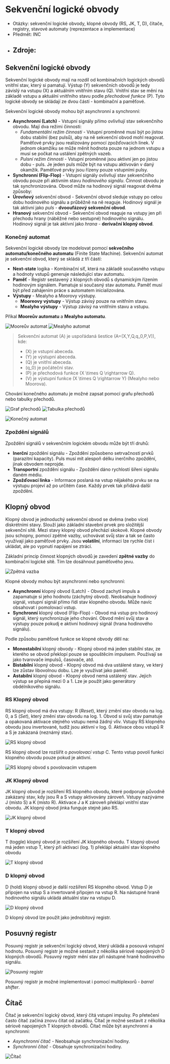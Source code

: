 # Sekvenční logické obvody
- Otázky: sekvenční logické obvody, klopné obvody (RS, JK, T, D), čítače, registry, stavové automaty (reprezentace a implementace)
- Předmět: INC
- Zdroje:
    -

## Sekvenční logické obvody
Sekvenční logické obvody mají na rozdíl od kombinačních logických obvodů vnitřní stav, který si pamatují. Výstup \(Y\) sekvenčních obvodů je tedy závislý na vstupu \(X\) a aktuálním vnitřním stavu \(Q\). Vnitřní stav se mění na základě vstupu a aktuální vnitřního stavu podle _přechodové funkce_ \(P\). Tyto logické obvody se skládají ze dvou částí - kombinační a paměťové.

Sekvenční logické obvody mohou být asynchronní a synchronní:
- __Asynchronní (Latch)__ - Vstupní signály přímo ovlivňují stav sekvenčního obvodu. Mají dva režimi činnosti:
    - _Fundamentální režim činnosti_ - Vstupní proměnné musí být po jistou dobu stabilní (bez pulsů), aby na ně sekvenční obvod mohl reagovat. Paměťové prvky jsou realizovány pomocí zpožďovacích linek. V jednom okamžiku se může měnit hodnota pouze na jednom vstupu a musí se počkat na ustálení zpětných vazeb.
    - _Pulsní režim činnosti_ - Vstupní proměnné jsou aktivní jen po jistou dobu - puls. Je jeden puls může být na vstupu aktivován v daný okamžik. Paměťové prvky jsou řízeny pouze vstupními pulsy.
- __Synchronní (Flip-Flop)__ - Vstupní signály ovlivňují stav sekvenčního obvodu pouze při aktivním stavu _hodinového signálu_. Činnost obvodu je tak synchronizována. Obvod může na hodinový signál reagovat dvěma způsoby:
- __Úrovňový__ sekvenční obvod - Sekvenční obvod sleduje vstupy po celou dobu hodinového signálu a průběžně na ně reaguje. Hodinový signál je tak aktivní jako _puls_ - __dvooufázový sekvenční obvod__.
- __Hranový__ sekvenční obvod - Sekvenční obvod reaguje na vstupy jen při přechodu hrany (náběžné nebo sestupné) hodinového signálu. Hodinový signál je tak aktivní jako _hrana_ - __derivační klopný obvod__.

### Konečný automat
Sekvenční logické obvody lze modelovat pomocí __sekvečního automatu/konečného automatu__ (Finite State Machine). Sekvenční automat je sekvenční obvod, který se skládá z tří částí:
- __Next-state__ logika - Kombinační síť, která na základě současného vstupu a hodnoty vstupů generuje následující stav automatu.
- __Paměť__ - Registr sestavený z klopných obvodů s dynamickým řízením hodinovým signálem. Pamatuje si současný stav automatu. Paměť musí být před zahájením práce s automatem inicializována.
- __Výstupy__ - Mealyho a Moorovy výstupy.
    - __Mooreovy výstupy__ - Výstup závisý pouze na vnitřním stavu.
    - __Mealyho výstupy__ - Výstup závisý na vnitřním stavu a vstupu.

Příkal __Mooreův automatu__ a __Mealyho automatu__.

![Mooreův automat](/Images/03/mooreuv_automat.png)
![Mealyho automat](/Images/03/mealyho_automat.png)

> Sekvenční automat \(A\) je uspořádaná šestice \(A=(X,Y,Q,q_0,P,V)\), kde:
> - \(X\) je vstupní abeceda.
> - \(Y\) je výstupní abeceda.
> - \(Q\) je vnitřní abeceda.
> - \(q_0\) je počáteční stav.
> - \(P\) je přechodová funkce \(X \times Q \rightarrow Q\).
> - \(V\) je výstupní funkce \(X \times Q \rightarrow Y\) (Mealyho nebo Moorova).

Chování konečného automatu je možné zapsat pomocí grafu přechodů nebo tabulky přechodů.

![Graf přechodů](/Images/03/stavovy_automat_graf.png)
![Tabulka přechodů](/Images/03/stavovy_automat_tabulka.png)

![Konečný automat](/Images/03/konecny_automat.png)

### Zpoždění signálů
Zpoždění signálů v sekvenčním logickém obvodu může být tří druhů:
- __Inerční__ zpoždění signálu - Zpoždění způsobeno setrvačností prvků (parazitní kapacity). Puls musí mít alespoň délku inerčního zpoždění, jinak obvodem neprojde.
- __Transportní__ zpoždění signálu - Zpoždění dáno rychlostí šíření signálu daném médiu.
- __Zpožďovací linka__ - Informace poslaná na vstup nějakého prvku se na výstupu projeví až po určitém čase. Každý prvek tak přidává další zpoždění.

## Klopný obvod
Klopný obvod je jednoduchý sekvenční obvod se dvěma (nebo více) diskrétními stavy. Slouží jako základní stavební prvek pro složitější sekvenční sítě. Mezi stavy klopný obvod přechází skokově. Klopné obvody jsou schopny, pomocí zpětné vazby, uchovávat svůj stav a tak se často využívají jako paměťové prvky. Jsou __volatilní__, informaci lze rychle číst i ukládat, ale po vypnutí napájení se ztrácí.

Základní princip činnost klopných obvodů je zavedení __zpětné vazby__ do kombinační logické sítě. Tím lze dosáhnout paměťového jevu.

![Zpětná vazba](/Images/03/zpetna_vazba.png)

Klopné obvody mohou být asynchronní nebo synchronní:
- __Asynchronní__ klopný obvod (Latch) - Obvod zachytí impuls a zapamatuje si jeho hodnotu (záchytný obvod). Neobsahuje hodinový signál, vstupní signál přímo řídí stav klopného obvodu. Může navíc obsahovat i pomolovací vstup.
- __Synchronní__ klopný obvod (Flip-Flop) - Obvod má vstup pro hodinový signál, který synchronizuje jeho chování. Obvod mění svůj stav a výstupy pouze pokudj e aktivní hodinový signál (hrana hodinového signálu).

Podle způsobu paměťové funkce se klopné obvody dělí na:
- __Monostabilní__ klopný obvody - Klopný obvod má jeden stabilní stav, ze kterého se obvod překlopí pouze se spouštěcím impulsem. Používají se jako tvarovače impulsů, časovače, atd.
- __Bistabilní__ klopný obvod - Klopný obvod má dva ustálené stavy, ve který lze zůstav libovolnou dobu. Lze je využívat jako paměť.
- __Astabilní__ klopný obvod - Klopný obvod nemá ustálený stav. Jejich výstup se přepíná mezi 0 a 1. Lze je použít jako generátory obdélníkového signálu.

### RS Klopný obvod
RS klopný obvod má dva vstupy: R (_Reset_), který změní stav obvodu na log. 0, a S (_Set_), který změní stav obvodu na log. 1. Obvod si svůj stav pamatuje a opakovaná aktivace stejného vstupu nemá žádný vliv. Vstupy RS klopného obvodu jsou invertované, tudíž jsou aktivní v log. 0. Aktivace obou vstupů R a S je zakázaná (neznámý stav).

![RS klopný obvod](/Images/03/rs_klopny_obvod.png)

RS klopný obvod lze rozšířit o _povolovací vstup_ C. Tento vstup povolí funkci klopného obvodu pouze pokud je aktivní.

![RS klopný obvod s povolovacím vstupem](/Images/03/rs_klopny_obvod_povolovaci.png)

### JK Klopný obvod
JK klopný obvod je rozšíření RS klopného obvodu, které podporuje původně zakázaný stav, kdy jsou R a S vstupy aktivovány zároveň. Vstupy nazýváme J (místo S) a K (místo R). Aktivace J a K zároveň překlápí vnitřní stav obvodu. JK klopný obvod jinka funguje stejně jako RS.

![JK klopný obvod](/Images/03/jk_klopny_obvod.png)

### T klopný obvod
T (toggle) klopný obvod je rozšíření JK klopného obvodu. T klopný obvod má jeden vstup T, který při aktivaci (log. 1) překlápí aktuální stav klopného obvodu

![T klopný obvod](/Images/03/t_klopny_obvod.png)

### D klopný obvod
D (hold) klopný obvod je další rozšíření RS klopného obvod. Vstup D je připojen na vstup S a invertovaně připojen na vstup R. Na nástupné hraně hodinového signálu ukládá aktuální stav na vstupu D.

![D klopný obvod](/Images/03/d_klopny_obvod.png)

D klopný obvod lze použít jako jednobitový registr.

## Posuvný registr
Posuvný registr je sekvenční logický obvod, který ukládá a posouvá vstupní hodnotu. Posuvný registr je možné sestavit z několika sériově napojených D klopných obvodů. Posuvný registr mění stav při nástupné hraně hodinového signálu.

![Posuvný registr](/Images/03/posuvny_registr.png)

Posuvný registr je možné implementovat i pomocí multiplexorů - _barrel shifter_. 

## Čítač
Čítač je sekvenční logický obvod, který čítá vstupní impulsy. Po přetečení často čítač začíná znovu čítat od začátku. Čítač je možné sestavit z několika sériově napojených T klopných obvodů. Čítač může být asynchronní a synchronní:
- _Asynchronní čítač_ - Neobsahuje synchronizační hodiny.
- _Synchronní čítač_ - Obsahuje synchronizační hodiny.

![Čítač](/Images/03/citac.png)
